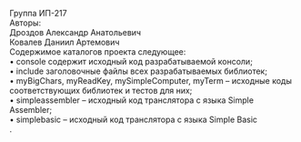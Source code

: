 Группа ИП-217<br/>
Авторы:<br/>
Дроздов Александр Анатольевич<br/>
Ковалев Даниил Артемович<br/>
Содержимое каталогов проекта следующее:<br/>
• console содержит исходный код разрабатываемой консоли;<br/>
• include заголовочные файлы всех разрабатываемых библиотек;<br/>
• myBigChars, myReadKey, mySimpleComputer, myTerm – исходные коды<br/>
соответствующих библиотек и тестов для них;<br/>
• simpleassembler – исходный код транслятора с языка Simple Assembler;<br/>
• simplebasic – исходный код транслятора с языка Simple Basic<br/>.
